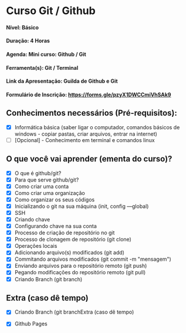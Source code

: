 # Curso Git / Github
#### Nível: Básico
#### Duração: 4 Horas
#### Agenda: Mini curso: Github / Git
#### Ferramenta(s): Git / Terminal
#### Link da Apresentação: Guilda de Github e Git
#### Formulário de Inscrição: https://forms.gle/pzyX1DWCCmiVhSAk9

## Conhecimentos necessários (Pré-requisitos):
- [x] Informática básica (saber ligar o computador, comandos básicos de windows - copiar pastas, criar arquivos, entrar na internet)
- [ ] [Opcional] - Conhecimento em terminal e comandos linux

## O que você vai aprender (ementa do curso)?
- [x] O que é github/git?
- [x] Para que serve github/git?
- [x] Como criar uma conta
- [x] Como criar uma organização
- [x] Como organizar os seus códigos
- [x] Inicializando o git na sua máquina (init, config —global)
- [x] SSH
- [x] Criando chave
- [x] Configurando chave na sua conta
- [x] Processo de criação de repositório no git
- [x] Processo de clonagem de repositório (git clone)
- [x] Operações locais
- [x] Adicionando arquivo(s) modificados (git add)
- [x] Commitando arquivos modificados (git commit -m "mensagem")
- [x] Enviando arquivos para o repositório remoto (git push)
- [x] Pegando modificações do repositório remoto (git pull)
- [x] Criando Branch (git branch)

## Extra (caso dê tempo)
- [x] Criando Branch (git branchExtra (caso dê tempo)
- [x] Github Pages

